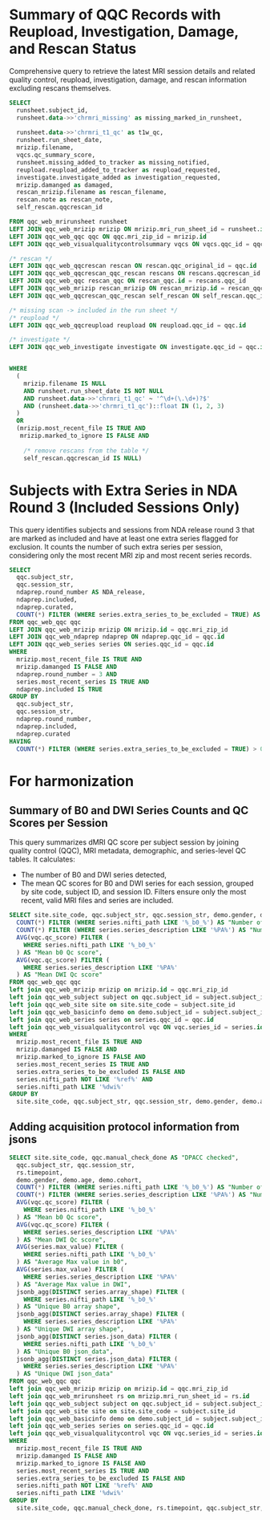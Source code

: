 # Summary of QQC Records with Reupload, Investigation, Damage, and Rescan Status

Comprehensive query to retrieve the latest MRI session details and related quality control, reupload, investigation, damage, and rescan information excluding rescans themselves.

```sql
SELECT 
  runsheet.subject_id,
  runsheet.data->>'chrmri_missing' as missing_marked_in_runsheet,
  
  runsheet.data->>'chrmri_t1_qc' as t1w_qc,
  runsheet.run_sheet_date,
  mrizip.filename,
  vqcs.qc_summary_score,
  runsheet.missing_added_to_tracker as missing_notified,
  reupload.reupload_added_to_tracker as reupload_requested,
  investigate.investigate_added as investigation_requested,
  mrizip.damanged as damaged,
  rescan_mrizip.filename as rescan_filename,
  rescan.note as rescan_note,
  self_rescan.qqcrescan_id

FROM qqc_web_mrirunsheet runsheet
LEFT JOIN qqc_web_mrizip mrizip ON mrizip.mri_run_sheet_id = runsheet.id
LEFT JOIN qqc_web_qqc qqc ON qqc.mri_zip_id = mrizip.id
LEFT JOIN qqc_web_visualqualitycontrolsummary vqcs ON vqcs.qqc_id = qqc.id

/* rescan */
LEFT JOIN qqc_web_qqcrescan rescan ON rescan.qqc_original_id = qqc.id
LEFT JOIN qqc_web_qqcrescan_qqc_rescan rescans ON rescans.qqcrescan_id = rescan.id
LEFT JOIN qqc_web_qqc rescan_qqc ON rescan_qqc.id = rescans.qqc_id
LEFT JOIN qqc_web_mrizip rescan_mrizip ON rescan_mrizip.id = rescan_qqc.mri_zip_id
LEFT JOIN qqc_web_qqcrescan_qqc_rescan self_rescan ON self_rescan.qqc_id = qqc.id

/* missing scan -> included in the run sheet */
/* reupload */
LEFT JOIN qqc_web_qqcreupload reupload ON reupload.qqc_id = qqc.id

/* investigate */
LEFT JOIN qqc_web_investigate investigate ON investigate.qqc_id = qqc.id


WHERE
  (
    mrizip.filename IS NULL
    AND runsheet.run_sheet_date IS NOT NULL
    AND runsheet.data->>'chrmri_t1_qc' ~ '^\d+(\.\d+)?$' 
    AND (runsheet.data->>'chrmri_t1_qc')::float IN (1, 2, 3)
  )
  OR 
  (mrizip.most_recent_file IS TRUE AND
   mrizip.marked_to_ignore IS FALSE AND
  
    /* remove rescans from the table */
    self_rescan.qqcrescan_id IS NULL)
```


# Subjects with Extra Series in NDA Round 3 (Included Sessions Only)

This query identifies subjects and sessions from NDA release round 3 that are marked as included and have at least one extra series flagged for exclusion. It counts the number of such extra series per session, considering only the most recent MRI zip and most recent series records.

```sql
SELECT 
  qqc.subject_str,
  qqc.session_str,
  ndaprep.round_number AS NDA_release,
  ndaprep.included,
  ndaprep.curated,
  COUNT(*) FILTER (WHERE series.extra_series_to_be_excluded = TRUE) AS "Number of extra series detected"
FROM qqc_web_qqc qqc
LEFT JOIN qqc_web_mrizip mrizip ON mrizip.id = qqc.mri_zip_id
LEFT JOIN qqc_web_ndaprep ndaprep ON ndaprep.qqc_id = qqc.id
LEFT JOIN qqc_web_series series ON series.qqc_id = qqc.id
WHERE 
  mrizip.most_recent_file IS TRUE AND
  mrizip.damanged IS FALSE AND
  ndaprep.round_number = 3 AND
  series.most_recent_series IS TRUE AND
  ndaprep.included IS TRUE
GROUP BY 
  qqc.subject_str, 
  qqc.session_str, 
  ndaprep.round_number, 
  ndaprep.included,
  ndaprep.curated
HAVING 
  COUNT(*) FILTER (WHERE series.extra_series_to_be_excluded = TRUE) > 0;
```



# For harmonization

## Summary of B0 and DWI Series Counts and QC Scores per Session


This query summarizes dMRI QC score per subject session by joining quality control (QQC), MRI metadata, demographic, and series-level QC tables. It calculates:
- The number of B0 and DWI series detected,
- The mean QC scores for B0 and DWI series for each session, grouped by site code, subject ID, and session ID. Filters ensure only the most recent, valid MRI files and series are included.


```sql
SELECT site.site_code, qqc.subject_str, qqc.session_str, demo.gender, demo.age, demo.cohort,
  COUNT(*) FILTER (WHERE series.nifti_path LIKE '%_b0_%') AS "Number of b0 detected",
  COUNT(*) FILTER (WHERE series.series_description LIKE '%PA%') AS "Number of DWI detected",
  AVG(vqc.qc_score) FILTER (
    WHERE series.nifti_path LIKE '%_b0_%'
  ) AS "Mean b0 Qc score",
  AVG(vqc.qc_score) FILTER (
    WHERE series.series_description LIKE '%PA%'
  ) AS "Mean DWI Qc score"
FROM qqc_web_qqc qqc
left join qqc_web_mrizip mrizip on mrizip.id = qqc.mri_zip_id
left join qqc_web_subject subject on qqc.subject_id = subject.subject_id
left join qqc_web_site site on site.site_code = subject.site_id
left join qqc_web_basicinfo demo on demo.subject_id = subject.subject_id
left join qqc_web_series series on series.qqc_id = qqc.id
left join qqc_web_visualqualitycontrol vqc ON vqc.series_id = series.id
WHERE
  mrizip.most_recent_file IS TRUE AND
  mrizip.damanged IS FALSE AND
  mrizip.marked_to_ignore IS FALSE AND
  series.most_recent_series IS TRUE AND
  series.extra_series_to_be_excluded IS FALSE AND
  series.nifti_path NOT LIKE '%ref%' AND
  series.nifti_path LIKE '%dwi%'
GROUP BY
  site.site_code, qqc.subject_str, qqc.session_str, demo.gender, demo.age, demo.cohort
```


## Adding acquisition protocol information from jsons

```sql
SELECT site.site_code, qqc.manual_check_done AS "DPACC checked",
  qqc.subject_str, qqc.session_str,
  rs.timepoint,
  demo.gender, demo.age, demo.cohort, 
  COUNT(*) FILTER (WHERE series.nifti_path LIKE '%_b0_%') AS "Number of b0 detected",
  COUNT(*) FILTER (WHERE series.series_description LIKE '%PA%') AS "Number of DWI detected",
  AVG(vqc.qc_score) FILTER (
    WHERE series.nifti_path LIKE '%_b0_%'
  ) AS "Mean b0 Qc score",
  AVG(vqc.qc_score) FILTER (
    WHERE series.series_description LIKE '%PA%'
  ) AS "Mean DWI Qc score",
  AVG(series.max_value) FILTER (
    WHERE series.nifti_path LIKE '%_b0_%'
  ) AS "Average Max value in b0",
  AVG(series.max_value) FILTER (
    WHERE series.series_description LIKE '%PA%'
  ) AS "Average Max value in DWI",
  jsonb_agg(DISTINCT series.array_shape) FILTER (
    WHERE series.nifti_path LIKE '%_b0_%'
  ) AS "Unique B0 array shape",
  jsonb_agg(DISTINCT series.array_shape) FILTER (
    WHERE series.series_description LIKE '%PA%'
  ) AS "Unique DWI array shape",
  jsonb_agg(DISTINCT series.json_data) FILTER (
    WHERE series.nifti_path LIKE '%_b0_%'
  ) AS "Unique B0 json_data",
  jsonb_agg(DISTINCT series.json_data) FILTER (
    WHERE series.series_description LIKE '%PA%'
  ) AS "Unique DWI json_data"
FROM qqc_web_qqc qqc
left join qqc_web_mrizip mrizip on mrizip.id = qqc.mri_zip_id
left join qqc_web_mrirunsheet rs on mrizip.mri_run_sheet_id = rs.id
left join qqc_web_subject subject on qqc.subject_id = subject.subject_id
left join qqc_web_site site on site.site_code = subject.site_id
left join qqc_web_basicinfo demo on demo.subject_id = subject.subject_id
left join qqc_web_series series on series.qqc_id = qqc.id
left join qqc_web_visualqualitycontrol vqc ON vqc.series_id = series.id
WHERE
  mrizip.most_recent_file IS TRUE AND
  mrizip.damanged IS FALSE AND
  mrizip.marked_to_ignore IS FALSE AND
  series.most_recent_series IS TRUE AND
  series.extra_series_to_be_excluded IS FALSE AND
  series.nifti_path NOT LIKE '%ref%' AND
  series.nifti_path LIKE '%dwi%'
GROUP BY
  site.site_code, qqc.manual_check_done, rs.timepoint, qqc.subject_str, qqc.session_str, demo.gender, demo.age, demo.cohort
```
